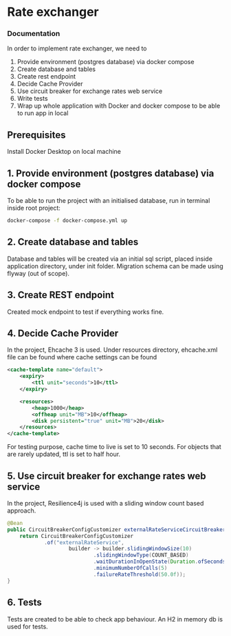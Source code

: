 # Rate exchanger

### Documentation
In order to implement rate exchanger, we need to

1) Provide environment (postgres database) via docker compose
2) Create database and tables
3) Create rest endpoint
4) Decide Cache Provider
5) Use circuit breaker for exchange rates web service
6) Write tests
7) Wrap up whole application with Docker and docker compose to be able to run app in local

## Prerequisites
Install Docker Desktop on local machine

## 1. Provide environment (postgres database) via docker compose
To be able to run the project with an initialised database, run in terminal inside root project: 
```bash
docker-compose -f docker-compose.yml up
```

## 2. Create database and tables
Database and tables will be created via an initial sql script, placed inside application directory, under init folder.
Migration schema can be made using flyway (out of scope).

## 3. Create REST endpoint
Created mock endpoint to test if everything works fine. 

## 4. Decide Cache Provider
In the project, Ehcache 3 is used. Under resources directory, ehcache.xml file can be found where cache settings can be found

```xml
<cache-template name="default">
    <expiry>
        <ttl unit="seconds">10</ttl>
    </expiry>

    <resources>
        <heap>1000</heap>
        <offheap unit="MB">10</offheap>
        <disk persistent="true" unit="MB">20</disk>
    </resources>
</cache-template>
```
For testing purpose, cache time to live is set to 10 seconds. For objects that are rarely updated, ttl is set to half hour.

## 5. Use circuit breaker for exchange rates web service
In the project, Resilience4j is used with a sliding window count based approach. 
```java
@Bean
public CircuitBreakerConfigCustomizer externalRateServiceCircuitBreakerConfig() {
    return CircuitBreakerConfigCustomizer
            .of("externalRateService",
                    builder -> builder.slidingWindowSize(10)
                            .slidingWindowType(COUNT_BASED)
                            .waitDurationInOpenState(Duration.ofSeconds(3))
                            .minimumNumberOfCalls(5)
                            .failureRateThreshold(50.0f));
}
```
## 6. Tests
Tests are created to be able to check app behaviour. An H2 in memory db is used for tests.


